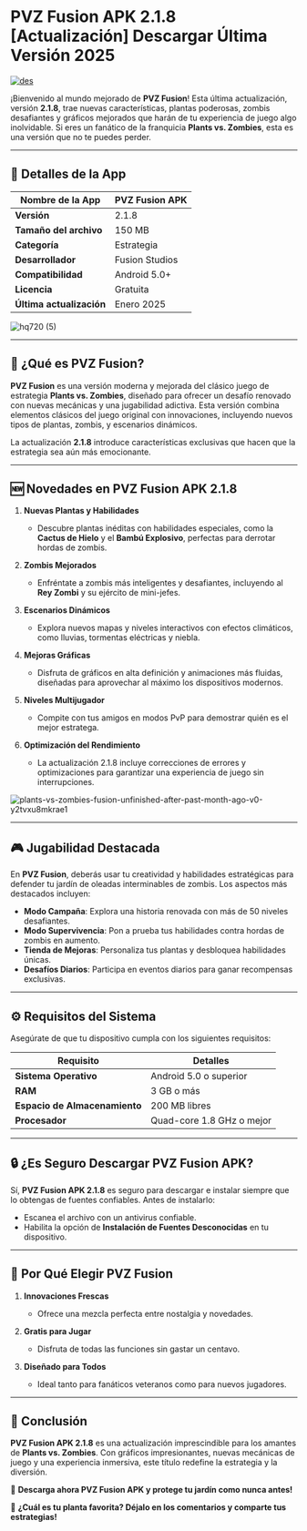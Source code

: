 # **PVZ Fusion APK 2.1.8 [Actualización] Descargar Última Versión 2025**  

[![des](https://github.com/user-attachments/assets/79d0b3c5-a7cb-4beb-9485-b0da1d1a13a6)](https://bom.so/ZxkyBR)

¡Bienvenido al mundo mejorado de **PVZ Fusion**! Esta última actualización, versión **2.1.8**, trae nuevas características, plantas poderosas, zombis desafiantes y gráficos mejorados que harán de tu experiencia de juego algo inolvidable. Si eres un fanático de la franquicia **Plants vs. Zombies**, esta es una versión que no te puedes perder.  

---

## 📝 **Detalles de la App**  

| **Nombre de la App**       | PVZ Fusion APK             |  
|-----------------------------|----------------------------|  
| **Versión**                | 2.1.8                     |  
| **Tamaño del archivo**     | 150 MB                    |  
| **Categoría**              | Estrategia                |  
| **Desarrollador**          | Fusion Studios            |  
| **Compatibilidad**         | Android 5.0+              |  
| **Licencia**               | Gratuita                  |  
| **Última actualización**   | Enero 2025                |  

![hq720 (5)](https://github.com/user-attachments/assets/f190a00f-7bbd-4a74-8173-8cfbf7f8399e)

---

## 🌟 **¿Qué es PVZ Fusion?**  

**PVZ Fusion** es una versión moderna y mejorada del clásico juego de estrategia **Plants vs. Zombies**, diseñado para ofrecer un desafío renovado con nuevas mecánicas y una jugabilidad adictiva. Esta versión combina elementos clásicos del juego original con innovaciones, incluyendo nuevos tipos de plantas, zombis, y escenarios dinámicos.  

La actualización **2.1.8** introduce características exclusivas que hacen que la estrategia sea aún más emocionante.  

---

## 🆕 **Novedades en PVZ Fusion APK 2.1.8**  

1. **Nuevas Plantas y Habilidades**  
   - Descubre plantas inéditas con habilidades especiales, como la **Cactus de Hielo** y el **Bambú Explosivo**, perfectas para derrotar hordas de zombis.  

2. **Zombis Mejorados**  
   - Enfréntate a zombis más inteligentes y desafiantes, incluyendo al **Rey Zombi** y su ejército de mini-jefes.  

3. **Escenarios Dinámicos**  
   - Explora nuevos mapas y niveles interactivos con efectos climáticos, como lluvias, tormentas eléctricas y niebla.  

4. **Mejoras Gráficas**  
   - Disfruta de gráficos en alta definición y animaciones más fluidas, diseñadas para aprovechar al máximo los dispositivos modernos.  

5. **Niveles Multijugador**  
   - Compite con tus amigos en modos PvP para demostrar quién es el mejor estratega.  

6. **Optimización del Rendimiento**  
   - La actualización 2.1.8 incluye correcciones de errores y optimizaciones para garantizar una experiencia de juego sin interrupciones.  

![plants-vs-zombies-fusion-unfinished-after-past-month-ago-v0-y2tvxu8mkrae1](https://github.com/user-attachments/assets/415a844d-168a-4f11-b5c3-a614d1245e38)

---

## 🎮 **Jugabilidad Destacada**  

En **PVZ Fusion**, deberás usar tu creatividad y habilidades estratégicas para defender tu jardín de oleadas interminables de zombis. Los aspectos más destacados incluyen:  

- **Modo Campaña**: Explora una historia renovada con más de 50 niveles desafiantes.  
- **Modo Supervivencia**: Pon a prueba tus habilidades contra hordas de zombis en aumento.  
- **Tienda de Mejoras**: Personaliza tus plantas y desbloquea habilidades únicas.  
- **Desafíos Diarios**: Participa en eventos diarios para ganar recompensas exclusivas.  

---

## ⚙️ **Requisitos del Sistema**  

Asegúrate de que tu dispositivo cumpla con los siguientes requisitos:  

| **Requisito**             | **Detalles**                 |  
|----------------------------|-----------------------------|  
| **Sistema Operativo**     | Android 5.0 o superior      |  
| **RAM**                   | 3 GB o más                 |  
| **Espacio de Almacenamiento** | 200 MB libres             |  
| **Procesador**            | Quad-core 1.8 GHz o mejor  |  

---

## 🔒 **¿Es Seguro Descargar PVZ Fusion APK?**  

Sí, **PVZ Fusion APK 2.1.8** es seguro para descargar e instalar siempre que lo obtengas de fuentes confiables. Antes de instalarlo:  
- Escanea el archivo con un antivirus confiable.  
- Habilita la opción de **Instalación de Fuentes Desconocidas** en tu dispositivo.  

---

## 🌟 **Por Qué Elegir PVZ Fusion**  

1. **Innovaciones Frescas**  
   - Ofrece una mezcla perfecta entre nostalgia y novedades.  

2. **Gratis para Jugar**  
   - Disfruta de todas las funciones sin gastar un centavo.  

3. **Diseñado para Todos**  
   - Ideal tanto para fanáticos veteranos como para nuevos jugadores.  

---

## 🎯 **Conclusión**  

**PVZ Fusion APK 2.1.8** es una actualización imprescindible para los amantes de **Plants vs. Zombies**. Con gráficos impresionantes, nuevas mecánicas de juego y una experiencia inmersiva, este título redefine la estrategia y la diversión.  

🌟 **Descarga ahora PVZ Fusion APK y protege tu jardín como nunca antes!**  

💬 **¿Cuál es tu planta favorita? Déjalo en los comentarios y comparte tus estrategias!**  
